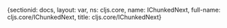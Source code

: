 {sectionid: docs, layout: var, ns: cljs.core, name: IChunkedNext, full-name: cljs.core/IChunkedNext,
  title: cljs.core/IChunkedNext}
